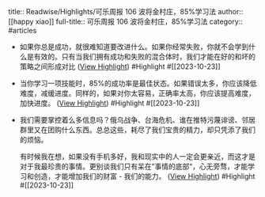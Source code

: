 title:: Readwise/Highlights/可乐周报 106 波将金村庄，85%学习法
author:: [[happy xiao]]
full-title:: 可乐周报 106 波将金村庄，85%学习法
category:: #articles
- 如果你总是成功，就很难知道要改进什么。如果你经常失败，你就不会学到什么是有效的。只有当我们拥有成功和失败的混合体时，我们才能在好的和坏的策略之间形成对比 ([View Highlight](https://read.readwise.io/read/01hdee4qz31m8m89pxwjfh1f6s)) #Highlight #[[2023-10-23]]
- 当你学习一项技能时，85%的成功率是最佳状态。如果错误太多，你应该降低难度，减缓进度。同样的，如果对你太容易，正确率太高，你应该提高难度，加快进度。 ([View Highlight](https://read.readwise.io/read/01hdee4vsrj88mxjtthev0f8ss)) #Highlight #[[2023-10-23]]
- 我们需要掌控着么多信息吗？俄乌战争、台海危机、谁在推特污蔑诽谤、邻居群里又在团购什么东西。总总这些，耗尽了我们宝贵的精力，却只凭添了我们的烦恼。
  
  有时候我在想，如果没有手机多好，我和现实中的人一定会更亲近，而这才是对于我最珍贵的事情。更别谈我们只有呆在”事情的底部“，心无旁骛，才能学习和创造，才能增加我们的财富 - 我们的能力。 ([View Highlight](https://read.readwise.io/read/01hdee6jz7yh5589t6sc3v27h7)) #Highlight #[[2023-10-23]]